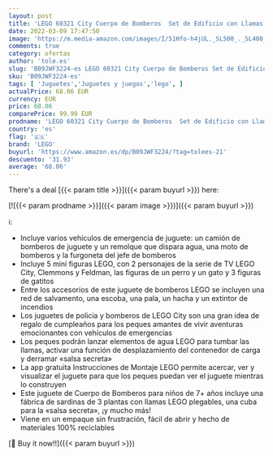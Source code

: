 ```yaml
---
layout: post
title: 'LEGO 60321 City Cuerpo de Bomberos  Set de Edificio con Llamas Plegables y Camión  Juguete para Niños 7 Años con Mini Figuras'
date: 2022-03-09 17:47:50
image: 'https://m.media-amazon.com/images/I/51Hfo-h4jUL._SL500_._SL400_.jpg'
comments: true
category: ofertas
author: 'tole.es'
slug: 'B09JWF3224-es LEGO 60321 City Cuerpo de Bomberos Set de Edificio con...'
sku: 'B09JWF3224-es'
tags: [ 'Juguetes','Juguetes y juegos','lego', ]
actualPrice: 68.06 EUR
currency: EUR
price: 68.06
comparePrice: 99.99 EUR
prodname: 'LEGO 60321 City Cuerpo de Bomberos  Set de Edificio con Llamas Plegables y Camión  Juguete para Niños 7 Años con Mini Figuras'
country: 'es'
flag: '🇪🇸'
brand: 'LEGO'
buyurl: 'https://www.amazon.es/dp/B09JWF3224/?tag=tolees-21'
descuento: '31.93'
average: '68.06'
---
```


There's a deal [{{< param title >}}]({{< param buyurl >}})  here:

[![{{< param prodname >}}]({{< param image >}})]({{< param buyurl >}})

ℹ️:

- Incluye varios vehículos de emergencia de juguete: un camión de bomberos de juguete y un remolque que dispara agua, una moto de bomberos y la furgoneta del jefe de bomberos
- Incluye 5 mini figuras LEGO, con 2 personajes de la serie de TV LEGO City, Clemmons y Feldman, las figuras de un perro y un gato y 3 figuras de gatitos
- Entre los accesorios de este juguete de bomberos LEGO se incluyen una red de salvamento, una escoba, una pala, un hacha y un extintor de incendios
- Los juguetes de policía y bomberos de LEGO City son una gran idea de regalo de cumpleaños para los peques amantes de vivir aventuras emocionantes con vehículos de emergencias
- Los peques podrán lanzar elementos de agua LEGO para tumbar las llamas, activar una función de desplazamiento del contenedor de carga y derramar «salsa secreta»
- La app gratuita Instrucciones de Montaje LEGO permite acercar, ver y visualizar el juguete para que los peques puedan ver el juguete mientras lo construyen
- Este juguete de Cuerpo de Bomberos para niños de 7+ años incluye una fábrica de sardinas de 3 plantas con llamas LEGO plegables, una cuba para la «salsa secreta», ¡y mucho más!
- Viene en un empaque sin frustración, fácil de abrir y hecho de materiales 100% reciclables

[🛒 Buy it now!!]({{< param buyurl >}})
